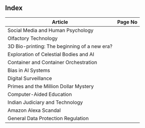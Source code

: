 ## Index

|Article | Page No|
|-----|--------|
| Social Media and Human Psychology | |
| Olfactory Technology | |
| 3D Bio-printing: The beginning of a new era? | |
| Exploration of Celestial Bodies and AI | |
| Container and Container Orchestration | |
| Bias in AI Systems | |
| Digital Surveillance | |
| Primes and the Million Dollar Mystery | |
| Computer-Aided Education | |
| Indian Judiciary and Technology | 
| Amazon Alexa Scandal | |
| General Data Protection Regulation | |
